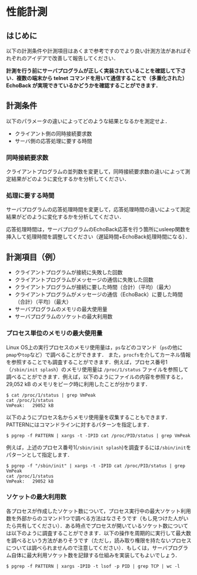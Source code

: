 # 性能計測

## はじめに

以下の計測条件や計測項目はあくまで参考ですのでより良い計測方法があればそれぞれのアイデアで改善して報告してください．

**計測を行う前にサーバプログラムが正しく実装されていることを確認して下さい．複数の端末から telnet コマンドを用いて通信することで（多重化された）EchoBack が実現できているかどうかを確認することができます．**

## 計測条件

以下のパラメータの違いによってどのような結果となるかを測定せよ．

-   クライアント側の同時接続要求数
-   サーバ側の応答処理に要する時間

### 同時接続要求数

クライアントプログラムの並列数を変更して，同時接続要求数の違いによって測定結果がどのように変化するかを分析してください．

### 処理に要する時間

サーバプログラムの応答処理時間を変更して，応答処理時間の違いによって測定結果がどのように変化するかを分析してください．

応答処理時間は，サーバプログラムのEchoBack応答を行う箇所にusleep関数を挿入して処理時間を調整してください（遅延時間+EchoBack処理時間になる）．

## 計測項目（例）

-   クライアントプログラムが接続に失敗した回数
-   クライアントプログラムがメッセージの通信に失敗した回数
-   クライアントプログラムが接続に要した時間（合計）（平均）（最大）
-   クライアントプログラムがメッセージの通信（EchoBack）に要した時間（合計）（平均）（最大）
-   サーバプログラムのメモリの最大使用量
-   サーバプログラムのソケットの最大利用数

### プロセス単位のメモリの最大使用量

Linux OS上の実行プロセスのメモリ使用量は，`ps`などのコマンド（`ps`の他に`pmap`や`top`など）で調べることができます． また，`procfs`を介してカーネル情報を参照することでも調査することができます．例えば，プロセス番号1（`/sbin/init splash`）のメモリ使用量は `/proc/1/status` ファイルを参照して調べることができます．例えば，以下のようにファイルの内容を参照すると，29,052 kB のメモリをピーク時に利用したことが分かります．

```shell
$ cat /proc/1/status | grep VmPeak
cat /proc/1/status
VmPeak:   29052 kB
```

以下のようにプロセス名からメモリ使用量を収集することもできます．PATTERNにはコマンドラインに対するパターンを指定します．

```shell
$ pgrep -f PATTERN | xargs -t -IPID cat /proc/PID/status | grep VmPeak
```

例えば，上述のプロセス番号1(`/sbin/init splash`)を調査するには`/sbin/init`をパターンとして指定します．

```shell
$ pgrep -f "/sbin/init" | xargs -t -IPID cat /proc/PID/status | grep VmPeak
cat /proc/1/status
VmPeak:   29052 kB
```

### ソケットの最大利用数

各プロセスが作成したソケット数について，プロセス実行中の最大ソケット利用数を外部からのコマンド1つで調べる方法はなさそうです（もし見つけた人がいたら共有してください）．ある時点でプロセスが開いているソケット数については以下のように調査することができます．以下の操作を周期的に実行して最大数を調べるという方法がありそうです（ただし，読み取り権限を持たないプロセスについては調べられませんので注意してください）．もしくは，サーバプログラム自体に最大利用ソケット数を記録する仕組みを実装してもよいでしょう．

```shell
$ pgrep -f PATTERN | xargs -IPID -t lsof -p PID | grep TCP | wc -l
```
